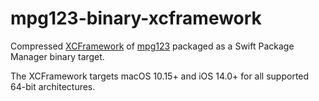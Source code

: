 # mpg123-binary-xcframework

Compressed [XCFramework](https://github.com/sbooth/AudioXCFrameworks/mpg123) of [mpg123](https://www.mpg123.de) packaged as a Swift Package Manager binary target.

The XCFramework targets macOS 10.15+ and iOS 14.0+ for all supported 64-bit architectures.
